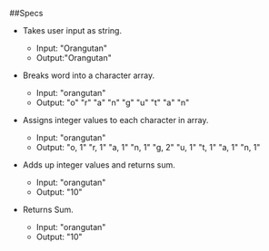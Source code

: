 ##Specs
* Takes user input as string.
  * Input: "Orangutan"
  * Output:"Orangutan"

* Breaks word into a character array.
  * Input: "orangutan"
  * Output: "o" "r" "a" "n" "g" "u" "t" "a" "n"

* Assigns integer values to each character in array.
  * Input: "orangutan"
  * Output: "o, 1" "r, 1" "a, 1" "n, 1" "g, 2" "u, 1" "t, 1" "a, 1" "n, 1"

* Adds up integer values and returns sum.
  * Input: "orangutan"
  * Output: "10"

* Returns Sum.
  * Input: "orangutan"
  * Output: "10"
